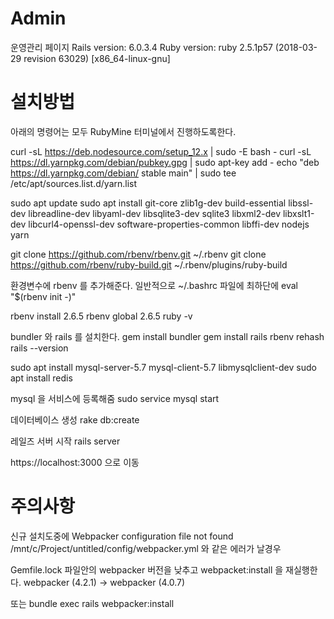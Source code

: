 # Admin

운영관리 페이지
Rails version: 6.0.3.4
Ruby version: ruby 2.5.1p57 (2018-03-29 revision 63029) [x86_64-linux-gnu]

# 설치방법


아래의 명령어는 모두 RubyMine 터미널에서 진행하도록한다.

curl -sL https://deb.nodesource.com/setup_12.x | sudo -E bash -
curl -sL https://dl.yarnpkg.com/debian/pubkey.gpg | sudo apt-key add -
echo "deb https://dl.yarnpkg.com/debian/ stable main" | sudo tee /etc/apt/sources.list.d/yarn.list

sudo apt update
sudo apt install git-core zlib1g-dev build-essential libssl-dev libreadline-dev libyaml-dev libsqlite3-dev sqlite3 libxml2-dev libxslt1-dev libcurl4-openssl-dev software-properties-common libffi-dev nodejs yarn

git clone https://github.com/rbenv/rbenv.git ~/.rbenv
git clone https://github.com/rbenv/ruby-build.git ~/.rbenv/plugins/ruby-build

환경변수에 rbenv 를 추가해준다.
일반적으로 
~/.bashrc 파일에 최하단에
eval "$(rbenv init -)"

rbenv install 2.6.5
rbenv global 2.6.5
ruby -v

bundler 와 rails 를 설치한다.
gem install bundler
gem install rails
rbenv rehash
rails --version

sudo apt install mysql-server-5.7 mysql-client-5.7 libmysqlclient-dev
sudo apt install redis

mysql 을 서비스에 등록해줌
sudo service mysql start

데이터베이스 생성 
rake db:create


레일즈 서버 시작
rails server

https://localhost:3000 으로 이동


# 주의사항

신규 설치도중에 Webpacker configuration file not found /mnt/c/Project/untitled/config/webpacker.yml 와 같은 에러가 날경우

Gemfile.lock 파일안의 webpacker 버전을 낮추고 webpacket:install 을 재실행한다.
webpacker (4.2.1)  ->  webpacker (4.0.7)

또는 
bundle exec rails webpacker:install



